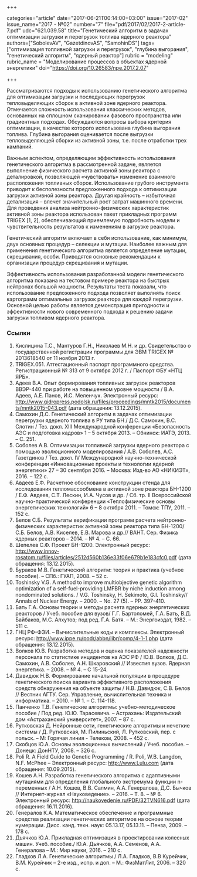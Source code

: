 +++

categories="article"
date="2017-06-21T00:14:00+03:00"
issue="2017-02"
issue_name="2017 - №02"
number="7"
file="pdf/2017/02/2017-2-article-7.pdf"
udc="621.039.58"
title="Генетический алгоритм в задачах оптимизации загрузки и перегрузок топлива ядерного реактора"
authors=["SobolevAV", "GazetdinovAS", "SamohinDS"]
tags=["оптимизация топливной загрузки и перегрузок", "глубина выгорания", "генетический алгоритм", "ядерный реактор"]
rubric = "modeling"
rubric_name = "Моделирование процессов в объектах ядерной энергетики"
doi="https://doi.org/10.26583/npe.2017.2.07"

+++

Рассматриваются подходы к использованию генетического алгоритма для оптимизации загрузки и последующих перегрузок тепловыделяющих сборок в активной зоне ядерного реактора. Отмечается сложность использования классических методов, основанных на сплошном сканировании фазового пространства или градиентных подходах. Обсуждаются вопросы выбора критерия оптимизации, в качестве которого использована глубина выгорания топлива. Глубина выгорания оценивается после выгрузки тепловыделяющей сборки из активной зоны, т.е. после отработки трех кампаний.

Важным аспектом, определяющим эффективность использования генетического алгоритма в рассмотренной задаче, является выполнение физического расчета активной зоны реактора с деталировкой, позволяющей «чувствовать» изменение взаимного расположения топливных сборок. Использование грубого инструмента приводит к бесполезности предложенного подхода к оптимизации загрузки активной зоны реактора. Другая крайность – избыточная детализация – влечет значительный рост затрат машинного времени. Для проведения анализа нейтронно-физических характеристик активной зоны реактора использован пакет прикладных программ TRIGEX [1, 2], обеспечивающий приемлемую подробность модели и чувствительность результатов к изменениям в загрузке реактора.

Генетический алгоритм включает в себя использование, как минимум, двух основных процедур – селекции и мутации. Наиболее важным для применения генетического алгоритма является определение мутации, скрещивания, особи. Приводятся основные рекомендации к организации процедур скрещивания и мутации.

Эффективность использования разработанной модели генетического алгоритма показана на тестовом примере реактора на быстрых нейтронах большой мощности. Результаты теста показали, что использование предложенного подхода позволяет выполнять поиск картограмм оптимальных загрузок реактора для каждой перегрузки. Основной целью работы является демонстрация пригодности и эффективности нового современного подхода к решению задачи загрузки топливом ядерного реактора.

### Ссылки

1. Кислицина Т.С., Мантуров Г.Н., Николаев М.Н. и др. Свидетельство о государственной регистрации программы для ЭВМ TRIGEX № 2013618540 от 11 ноября 2013 г.
2. TRIGEX.051. Аттестационный паспорт программного средства. Регистрационный № 313 от 9 октября 2012 г. / Паспорт ФБУ «НТЦ ЯРБ».
3. Адеев В.А. Опыт формирования топливных загрузок реакторов ВВЭР-440 при работе на повышенном уровне мощности / В.А. Адеев, А.Е. Панов, И.С. Меленчук. Электронный ресурс: http://www.gidropress.podolsk.ru/files/proceedings/mntk2015/documents/mntk2015-043.pdf (дата обращения: 13.12.2015).
4. Самохин Д.С. Генетический алгоритм в задачах оптимизации перегрузки ядерного топлива в РУ типа БН / Д.С. Самохин, В.С. Слотин / Тез. докл. ХIII Международной конференции «Безопасность АЭС и подготовка кадров» 1 – 5 октября 2013. – Обнинск: ИАТЭ, 2013. – С. 251.
5. Соболев А.В. Оптимизации топливной загрузки ядерного реактора с помощью эволюционного моделирования / А.В. Соболев, А.С. Газетдинов / Тез. докл. IV Международной научно-технической конференции «Инновационные проекты и технологии ядерной энергетики» 27 – 30 сентября 2016. – Москва: Изд-во АО «НИКИЭТ», 2016. – 122 с.
6. Авдеев Е.Ф. Расчетное обоснование конструкции стенда для исследования тепломассообмена в активной зоне реактора БН-1200 / Е.Ф. Авдеев, С.Т. Лескин, И.А. Чусов и др. / Сб. тр. II Всероссийской научно-практической конференции «Теплофизические основы энергетических технологий» 6 – 8 октября 2011. – Томск: ТПУ, 2011. – 152 с.
7. Белов С.Б. Результаты верификации программ расчета нейтронно-физических характеристик активной зоны реактора типа БН-1200/ С.Б. Белов, А.В. Киселев, Е.В. Марова и др.// ВАНТ. Сер. Физика ядерных реакторов – 2014. – № 4. – С. 66.
8. Шепелев С.Ф. Проект БН-1200. Электронный ресурс: http://www.innov-rosatom.ru/files/articles/2512d560b136e33f06e679b1e183cfc0.pdf (дата обращения: 13.12.2015).
9. Бураков М.В. Генетический алгоритм: теория и практика (учебное пособие). – СПб.: ГУАП, 2008. – 52 с.
10. Toshinsky V.G. A method to improve multiobjective genetic algorithm optimization of a self-fuel-providing LMFBR by niche induction among nondominated solutions. / V.G. Toshinsky, H. Sekimoto, G.I. Toshinsky// Annals of Nuclear Energy. – 2000. – No. 27 (5). – PP. 397-410.
11. Бать Г.А. Основы теории и методы расчета ядерных энергетических реакторов / Учеб. пособие для вузов/ Г.Г. Бартоломей, Г.А. Бать, В.Д. Байбаков, М.С. Алхутов; под ред. Г.А. Батя. – М.: Энергоиздат, 1982. – 511 с.
12. ГНЦ РФ-ФЭИ. – Вычислительные коды и комплексы. Электронный ресурс: http://www.ippe.ru/podr/abbn/libr/comp/4-1-1.php (дата обращения: 13.12.2015).
13. Волков Ю.В. Разработка методов и оценка показателей надежности персонала по статистике инцидентов на АЭС РФ / Ю.В. Волков, Д.С. Самохин, А.В. Соболев, А.Н. Шкаровский // Известия вузов. Ядерная энергетика. – 2008. – № 4. – С 15-24.
14. Давидюк Н.В. Формирование начальной популяции в процедуре генетического поиска варианта эффективного расположения средств обнаружения на объекте защиты / Н.В. Давидюк, С.В. Белов // Вестник АГТУ. Сер. Управление, вычислительная техника и информатика. – 2010. – № 1. – С. 114-118.
15. Панченко Т.В. Генетические алгоритмы: учебно-методическое пособие / Под ред. Ю.Ю. Тарасевича. – Астрахань: Издательский дом «Астраханский университет», 2007. – 87 с.
16. Рутковская Д. Нейронные сети, генетические алгоритмы и нечеткие системы / Д. Рутковская, М. Пилиньский, Л. Рутковский, пер. с польск. – М: Горячая линия - Телеком, 2008. – 452 с.
17. Скобцов Ю.А. Основы эволюционных вычислений / Учеб. пособие. – Донецк: ДонНТУ, 2008. – 326 с.
18. Poli R. A Field Guide to Genetic Programming / R. Poli, W.B. Langdon, N.F. McPhee – Электронный ресурс: http://www.Lulu.com (дата обращения: 10.09.2015).
19. Кошев А.Н. Разработка генетического алгоритма с адаптивными мутациями для определения глобального экстремума функции n-переменных / А.Н. Кошев, В.В. Салмин, А.А. Генералова, Д.С. Бычков // Интернет-журнал «Науковедение». – 2016. – Т. 8. – № 6. Электронный ресурс: http://naukovedenie.ru/PDF/32TVN616.pdf (дата обращения: 16.11.2016).
20. Генералов К.А. Математическое обеспечение и программные средства реализации генетических алгоритмов на основе теории нумерации. Дисс. канд. техн. наук: 05.13.17, 05.13.11. – Пенза, 2009. – 178 с.
21. Дьячков Ю.А. Прикладная оптимизация в проектировании колесных машин. Учеб. пособие./ Ю.А. Дьячков, А.А. Семенов, А.А. Генералова – М.: Мир науки, 2016. – 210 с.
22. Гладков Л.А. Генетические алгоритмы / Л.А. Гладков, В.В Курейчик, В.М. Курейчик – 2-е изд., испр. и доп. – М.: ФизМатЛит, 2006. – 320 с.